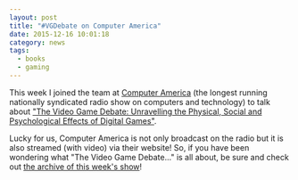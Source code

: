 ```yaml
---
layout: post
title: "#VGDebate on Computer America"
date: 2015-12-16 10:01:18
category: news
tags:
  - books
  - gaming
---
```


This week I joined the team at [Computer America](http://computeramerica.com/) (the longest running nationally syndicated radio show on computers and technology) to talk about ["The Video Game Debate: Unravelling the Physical, Social and Psychological Effects of Digital Games"](http://www.amazon.com/The-Video-Game-Debate-Psychological/dp/1138831638/ref=as_sl_pc_tf_til?tag=rexmac-20&linkCode=w00&linkId=TPC3FPQLYQW5BBA6&creativeASIN=1138831638). 

Lucky for us, Computer America is not only broadcast on the radio but it is also streamed (with video) via their website! So, if you have been wondering what "The Video Game Debate..." is all about, be sure and check out [the archive of this week's show](http://computeramerica.com/2015/12/14/dr-rachel-kowert-news/)!  
